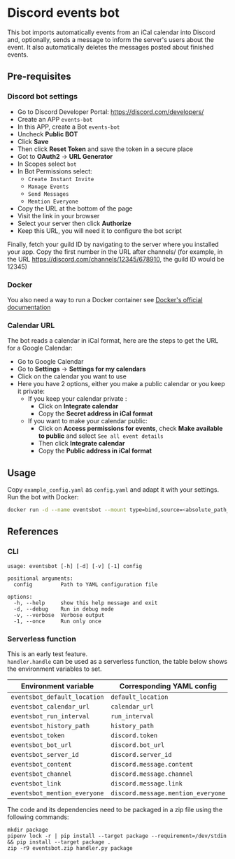 # Discord events bot

This bot imports automatically events from an iCal calendar into Discord and, optionally, sends a message to inform the server's users about the event.
It also automatically deletes the messages posted about finished events.

## Pre-requisites

### Discord bot settings

* Go to Discord Developer Portal: https://discord.com/developers/
* Create an APP `events-bot`
* In this APP, create a Bot `events-bot`
* Uncheck **Public BOT**
* Click **Save**
* Then click **Reset Token** and save the token in a secure place
* Got to **OAuth2** -> **URL Generator**
* In Scopes select `bot`
* In Bot Permissions select:
  * `Create Instant Invite`
  * `Manage Events`
  * `Send Messages`
  * `Mention Everyone`
* Copy the URL at the bottom of the page
* Visit the link in your browser
* Select your server then click **Authorize**
* Keep this URL, you will need it to configure the bot script

Finally, fetch your guild ID by navigating to the server where you installed your app. Copy the first number in the URL after channels/ (for example, in the URL https://discord.com/channels/12345/678910, the guild ID would be 12345)

### Docker
You also need a way to run a Docker container see [Docker's official documentation](https://docs.docker.com/engine/install/#server)

### Calendar URL
The bot reads a calendar in iCal format, here are the steps to get the URL for a Google Calendar:

* Go to Google Calendar
* Go to **Settings** -> **Settings for my calendars**
* Click on the calendar you want to use
* Here you have 2 options, either you make a public calendar or you keep it private:
  * If you keep your calendar private :
    * Click on **Integrate calendar**
    * Copy the **Secret address in iCal format**
  * If you want to make your calendar public:
    * Click on **Access permissions for events**, check **Make available to public** and select `See all event details`
    * Then click **Integrate calendar**
    * Copy the **Public address in iCal format**

## Usage

Copy `example_config.yaml` as `config.yaml` and adapt it with your settings.  
Run the bot with Docker:

```bash
docker run -d --name eventsbot --mount type=bind,source=<absolute_path_to_config.yaml>,target=/config.yaml,readonly nrouanet/eventsbot
```

## References

### CLI

```
usage: eventsbot [-h] [-d] [-v] [-1] config

positional arguments:
  config         Path to YAML configuration file

options:
  -h, --help     show this help message and exit
  -d, --debug    Run in debug mode
  -v, --verbose  Verbose output
  -1, --once     Run only once
```

### Serverless function

This is an early test feature.  
`handler.handle` can be used as a serverless function, the table below shows the environment variables to set.

| Environment variable         | Corresponding YAML config          |
|------------------------------|------------------------------------|
| `eventsbot_default_location` | `default_location`                 |
| `eventsbot_calendar_url`     | `calendar_url`                     |
| `eventsbot_run_interval`     | `run_interval`                     |
| `eventsbot_history_path`     | `history_path`                     |
| `eventsbot_token`            | `discord.token`                    |
| `eventsbot_bot_url`          | `discord.bot_url`                  |
| `eventsbot_server_id`        | `discord.server_id`                |
| `eventsbot_content`          | `discord.message.content`          |
| `eventsbot_channel`          | `discord.message.channel`          |
| `eventsbot_link`             | `discord.message.link`             |
| `eventsbot_mention_everyone` | `discord.message.mention_everyone` |

The code and its dependencies need to be packaged in a zip file using the following commands:
```
mkdir package
pipenv lock -r | pip install --target package --requirement=/dev/stdin && pip install --target package .
zip -r9 eventsbot.zip handler.py package
```
